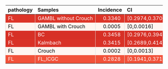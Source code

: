 <table class="table" style="margin-left: 0; margin-right: auto;">
 <thead>
  <tr>
   <th style="text-align:left;"> pathology </th>
   <th style="text-align:left;"> Samples </th>
   <th style="text-align:right;"> Incidence </th>
   <th style="text-align:left;"> CI </th>
  </tr>
 </thead>
<tbody>
  <tr>
   <td style="text-align:left;color: rgba(255, 255, 255, 255) !important;background-color: rgba(221, 53, 41, 255) !important;border-left:1px solid #DDDDDD;white-space: nowrap;"> FL </td>
   <td style="text-align:left;color: rgba(255, 255, 255, 255) !important;background-color: rgba(221, 53, 41, 255) !important;border-left:1px solid #DDDDDD;white-space: nowrap;"> GAMBL without Crouch </td>
   <td style="text-align:right;color: rgba(255, 255, 255, 255) !important;background-color: rgba(221, 53, 41, 255) !important;border-left:1px solid #DDDDDD;white-space: nowrap;"> <span style="     color: rgba(255, 255, 255, 255) !important;border-radius: 4px; padding-right: 4px; padding-left: 4px; background-color: rgba(221, 53, 41, 255) !important;">0.3340</span> </td>
   <td style="text-align:left;color: rgba(255, 255, 255, 255) !important;background-color: rgba(221, 53, 41, 255) !important;border-left:1px solid #DDDDDD;white-space: nowrap;"> [0.2974,0.3706] </td>
  </tr>
  <tr>
   <td style="text-align:left;color: rgba(0, 0, 0, 255) !important;background-color: rgba(255, 245, 240, 255) !important;border-left:1px solid #DDDDDD;white-space: nowrap;"> FL </td>
   <td style="text-align:left;color: rgba(0, 0, 0, 255) !important;background-color: rgba(255, 245, 240, 255) !important;border-left:1px solid #DDDDDD;white-space: nowrap;"> GAMBL with Crouch </td>
   <td style="text-align:right;color: rgba(0, 0, 0, 255) !important;background-color: rgba(255, 245, 240, 255) !important;border-left:1px solid #DDDDDD;white-space: nowrap;"> <span style="     color: rgba(0, 0, 0, 255) !important;border-radius: 4px; padding-right: 4px; padding-left: 4px; background-color: rgba(255, 245, 240, 255) !important;">0.0005</span> </td>
   <td style="text-align:left;color: rgba(0, 0, 0, 255) !important;background-color: rgba(255, 245, 240, 255) !important;border-left:1px solid #DDDDDD;white-space: nowrap;"> [0,0.0016] </td>
  </tr>
  <tr>
   <td style="text-align:left;color: rgba(255, 255, 255, 255) !important;background-color: rgba(215, 48, 38, 255) !important;border-left:1px solid #DDDDDD;white-space: nowrap;"> FL </td>
   <td style="text-align:left;color: rgba(255, 255, 255, 255) !important;background-color: rgba(215, 48, 38, 255) !important;border-left:1px solid #DDDDDD;white-space: nowrap;"> BC </td>
   <td style="text-align:right;color: rgba(255, 255, 255, 255) !important;background-color: rgba(215, 48, 38, 255) !important;border-left:1px solid #DDDDDD;white-space: nowrap;"> <span style="     color: rgba(255, 255, 255, 255) !important;border-radius: 4px; padding-right: 4px; padding-left: 4px; background-color: rgba(215, 48, 38, 255) !important;">0.3458</span> </td>
   <td style="text-align:left;color: rgba(255, 255, 255, 255) !important;background-color: rgba(215, 48, 38, 255) !important;border-left:1px solid #DDDDDD;white-space: nowrap;"> [0.2976,0.3941] </td>
  </tr>
  <tr>
   <td style="text-align:left;color: rgba(255, 255, 255, 255) !important;background-color: rgba(217, 50, 39, 255) !important;border-left:1px solid #DDDDDD;white-space: nowrap;"> FL </td>
   <td style="text-align:left;color: rgba(255, 255, 255, 255) !important;background-color: rgba(217, 50, 39, 255) !important;border-left:1px solid #DDDDDD;white-space: nowrap;"> Kalmbach </td>
   <td style="text-align:right;color: rgba(255, 255, 255, 255) !important;background-color: rgba(217, 50, 39, 255) !important;border-left:1px solid #DDDDDD;white-space: nowrap;"> <span style="     color: rgba(255, 255, 255, 255) !important;border-radius: 4px; padding-right: 4px; padding-left: 4px; background-color: rgba(217, 50, 39, 255) !important;">0.3415</span> </td>
   <td style="text-align:left;color: rgba(255, 255, 255, 255) !important;background-color: rgba(217, 50, 39, 255) !important;border-left:1px solid #DDDDDD;white-space: nowrap;"> [0.2689,0.414] </td>
  </tr>
  <tr>
   <td style="text-align:left;color: rgba(0, 0, 0, 255) !important;background-color: rgba(255, 245, 240, 255) !important;border-left:1px solid #DDDDDD;white-space: nowrap;"> FL </td>
   <td style="text-align:left;color: rgba(0, 0, 0, 255) !important;background-color: rgba(255, 245, 240, 255) !important;border-left:1px solid #DDDDDD;white-space: nowrap;"> Crouch </td>
   <td style="text-align:right;color: rgba(0, 0, 0, 255) !important;background-color: rgba(255, 245, 240, 255) !important;border-left:1px solid #DDDDDD;white-space: nowrap;"> <span style="     color: rgba(0, 0, 0, 255) !important;border-radius: 4px; padding-right: 4px; padding-left: 4px; background-color: rgba(255, 245, 240, 255) !important;">0.0002</span> </td>
   <td style="text-align:left;color: rgba(0, 0, 0, 255) !important;background-color: rgba(255, 245, 240, 255) !important;border-left:1px solid #DDDDDD;white-space: nowrap;"> [0,0.0013] </td>
  </tr>
  <tr>
   <td style="text-align:left;color: rgba(255, 255, 255, 255) !important;background-color: rgba(242, 82, 58, 255) !important;border-left:1px solid #DDDDDD;white-space: nowrap;"> FL </td>
   <td style="text-align:left;color: rgba(255, 255, 255, 255) !important;background-color: rgba(242, 82, 58, 255) !important;border-left:1px solid #DDDDDD;white-space: nowrap;"> FL_ICGC </td>
   <td style="text-align:right;color: rgba(255, 255, 255, 255) !important;background-color: rgba(242, 82, 58, 255) !important;border-left:1px solid #DDDDDD;white-space: nowrap;"> <span style="     color: rgba(255, 255, 255, 255) !important;border-radius: 4px; padding-right: 4px; padding-left: 4px; background-color: rgba(242, 82, 58, 255) !important;">0.2828</span> </td>
   <td style="text-align:left;color: rgba(255, 255, 255, 255) !important;background-color: rgba(242, 82, 58, 255) !important;border-left:1px solid #DDDDDD;white-space: nowrap;"> [0.1941,0.3715] </td>
  </tr>
</tbody>
</table>